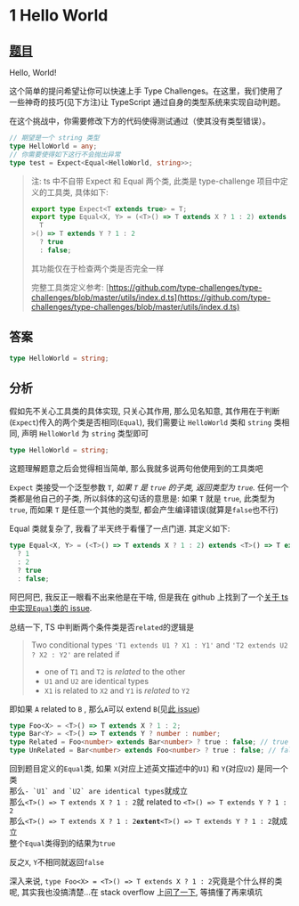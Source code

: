 # 1 Hello World

## [题目](https://github.com/type-challenges/type-challenges/blob/master/questions/13-warm-hello-world/README.zh-CN.md)

Hello, World!

这个简单的提问希望让你可以快速上手 Type Challenges。在这里，我们使用了一些神奇的技巧(见下方注)让 TypeScript 通过自身的类型系统来实现自动判题。

在这个挑战中，你需要修改下方的代码使得测试通过（使其没有类型错误）。

```ts
// 期望是一个 string 类型
type HelloWorld = any;
// 你需要使得如下这行不会抛出异常
type test = Expect<Equal<HelloWorld, string>>;
```

> 注: ts 中不自带 Expect 和 Equal 两个类, 此类是 type-challenge 项目中定义的工具类, 具体如下:
>
> ```ts
> export type Expect<T extends true> = T;
> export type Equal<X, Y> = (<T>() => T extends X ? 1 : 2) extends <
>   T
> >() => T extends Y ? 1 : 2
>   ? true
>   : false;
> ```
>
> 其功能仅在于检查两个类是否完全一样
>
> 完整工具类定义参考: [https://github.com/type-challenges/type-challenges/blob/master/utils/index.d.ts](https://github.com/type-challenges/type-challenges/blob/master/utils/index.d.ts)

## 答案

```ts
type HelloWorld = string;
```

## 分析

假如先不关心工具类的具体实现, 只关心其作用, 那么见名知意, 其作用在于判断(`Expect`)传入的两个类是否相同(`Equal`), 我们需要让 `HelloWorld` 类和 `string` 类相同, 声明 `HelloWorld` 为 `string` 类型即可

```ts
type HelloWorld = string;
```

这题理解题意之后会觉得相当简单, 那么我就多说两句他使用到的工具类吧

`Expect` 类接受一个泛型参数 `T`, _如果 `T` 是 `true` 的子类, 返回类型为 `true`._ 任何一个类都是他自己的子类, 所以斜体的这句话的意思是: 如果 `T` 就是 `true`, 此类型为 `true`, 而如果 `T` 是任意一个其他的类型, 都会产生编译错误(就算是`false`也不行)

Equal 类就复杂了, 我看了半天终于看懂了一点门道. 其定义如下:

```ts
type Equal<X, Y> = (<T>() => T extends X ? 1 : 2) extends <T>() => T extends Y
  ? 1
  : 2
  ? true
  : false;
```

阿巴阿巴, 我反正一眼看不出来他是在干啥, 但是我在 github 上找到了一个[关于 ts 中实现`Equal`类的 issue](https://github.com/microsoft/TypeScript/issues/27024).

总结一下, TS 中判断两个条件类是否`related`的逻辑是

> Two conditional types `'T1 extends U1 ? X1 : Y1'` and `'T2 extends U2 ? X2 : Y2'` are related if
>
> - one of `T1` and `T2` is _related_ to the other
> - `U1` and `U2` are identical types
> - `X1` is related to `X2` and `Y1` is _related_ to `Y2`

即如果 `A` related to `B` , 那么`A`可以 extend `B`(见[此 issue](https://github.com/microsoft/TypeScript/issues/27024#issuecomment-853640431))

```ts
type Foo<X> = <T>() => T extends X ? 1 : 2;
type Bar<Y> = <T>() => T extends Y ? number : number;
type Related = Foo<number> extends Bar<number> ? true : false; // true
type UnRelated = Bar<number> extends Foo<number> ? true : false; // false
```

回到题目定义的`Equal`类, 如果 `X`(对应上述英文描述中的`U1`) 和 `Y`(对应`U2`) 是同一个类  
那么`` - `U1` and `U2` are identical types ``就成立  
那么`<T>() => T extends X ? 1 : 2`就 related to `<T>() => T extends Y ? 1 : 2`  
那么`<T>() => T extends X ? 1 : 2`**`extent`**`<T>() => T extends Y ? 1 : 2`就成立  
整个`Equal`类得到的结果为`true`

反之`X`, `Y`不相同就返回`false`

深入来说, `type Foo<X> = <T>() => T extends X ? 1 : 2`究竟是个什么样的类呢, 其实我也没搞清楚...在 stack overflow 上[问了一下](https://stackoverflow.com/questions/68707108/how-does-this-way-to-check-two-types-are-of-same-type-work), 等搞懂了再来填坑
